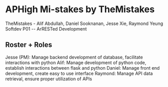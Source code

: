 # APHigh Mi-stakes by TheMistakes
TheMistakes - Alif Abdullah, Daniel Sooknanan, Jesse Xie, Raymond Yeung
Softdev
P01 -- ArRESTed Development

## Roster + Roles
Jesse (PM): Manage backend development of database, facilitate interactions with python
Alif: Manage development of python code, establish interactions between flask and python
Daniel: Manage front end development, create easy to use interface
Raymond: Manage API data retrieval, ensure proper utilization of APIs
